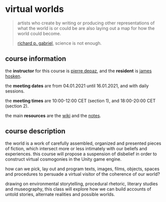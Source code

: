 # virtual worlds

> artists who create by writing or producing other representations of what the world is or could be are also laying out a map for how the world could become.
> 
> [richard p. gabriel](https://www.dreamsongs.com/), science is not enough.

## course information

the __instructor__ for this course is [pierre depaz](https://pierredepaz.net), and the __resident__ is [james hosken](https://jameshosken.com/).

the __meeting dates__ are from 04.01.2021 until 16.01.2021, and with daily sessions.

the __meeting times__ are 10:00-12:00 CET (section 1), and 18:00-20:00 CET (section 2).

the main __resources__ are the [wiki](https://github.com/periode/virtual-worlds/course-wiki/) and the [notes](https://periode.github.io/virtual-worlds).

## course description

the world is a work of carefully assembled, organized and presented pieces of fiction, which intersect more or less intimately with our beliefs and experiences. this course will propose a suspension of disbelief in order to construct virtual cosmogonies in the Unity game engine.

how can we pick, lay out and program texts, images, films, objects, spaces and procedures to persuade a virtual visitor of the coherence of our world?

drawing on environmental storytelling, procedural rhetoric, literary studies and museography, this class will explore how we can build accounts of untold stories, alternate realities and possible worlds.
